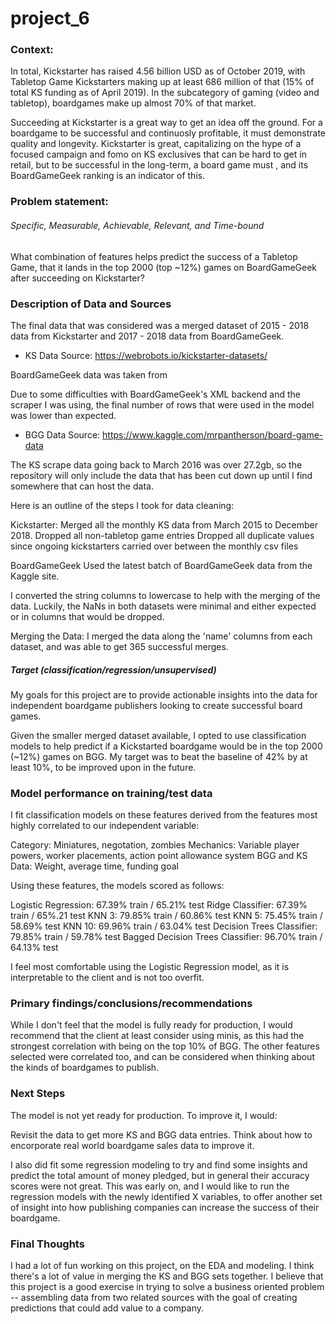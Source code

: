 # project_6
### Context:

In total, Kickstarter has raised 4.56 billion USD as of October 2019, with Tabletop Game Kickstarters making up at least 686 million of that (15% of total KS funding as of April 2019). In the subcategory of gaming (video and tabletop), boardgames make up almost 70% of that market.

Succeeding at Kickstarter is a great way to get an idea off the ground. For a boardgame to be successful and continuosly profitable, it must demonstrate quality and longevity. Kickstarter is great, capitalizing on the hype of a focused campaign and fomo on KS exclusives that can be hard to get in retail, but to be successful in the long-term, a board game must , and its BoardGameGeek ranking is an indicator of this.

### Problem statement:
###### Specific, Measurable, Achievable, Relevant, and Time-bound


What combination of features helps predict the success of a Tabletop Game, that it lands in the top 2000 (top ~12%) games on BoardGameGeek after succeeding on Kickstarter?

### Description of Data and Sources

The final data that was considered was a merged dataset of 2015 - 2018 data from Kickstarter and 2017 - 2018 data from BoardGameGeek.

* KS Data Source: https://webrobots.io/kickstarter-datasets/

BoardGameGeek data was taken from 

Due to some difficulties with BoardGameGeek's XML backend and the scraper I was using, the final number of rows that were used in the model was lower than expected.


* BGG Data Source: https://www.kaggle.com/mrpantherson/board-game-data

The KS scrape data going back to March 2016 was over 27.2gb, so the repository will only include the data that has been cut down up until I find somewhere that can host the data.

Here is an outline of the steps I took for data cleaning:

Kickstarter:
Merged all the monthly KS data from March 2015 to December 2018.
Dropped all non-tabletop game entries
Dropped all duplicate values since ongoing kickstarters carried over between the monthly csv files

BoardGameGeek
Used the latest batch of BoardGameGeek data from the Kaggle site.

I converted the string columns to lowercase to help with the merging of the data.
Luckily, the NaNs in both datasets were minimal and either expected or in columns that would be dropped.

Merging the Data:
I merged the data along the 'name' columns from each dataset, and was able to get 365 successful merges.


##### Target (classification/regression/unsupervised)

My goals for this project are to provide actionable insights into the data for independent boardgame publishers looking to create successful board games.

Given the smaller merged dataset available, I opted to use classification models to help predict if a Kickstarted boardgame would be in the top 2000 (~12%) games on BGG. My target was to beat the baseline of 42% by at least 10%, to be improved upon in the future.

### Model performance on training/test data

I fit classification models on these features derived from the features most highly correlated to our independent variable:

Category: Miniatures, negotation, zombies
Mechanics: Variable player powers, worker placements, action point allowance system
BGG and KS Data: Weight, average time, funding goal

Using these features, the models scored as follows:

Logistic Regression: 67.39% train / 65.21% test
Ridge Classifier: 67.39% train / 65%.21 test
KNN 3: 79.85% train / 60.86% test
KNN 5: 75.45% train / 58.69% test
KNN 10: 69.96% train / 63.04% test
Decision Trees Classifier: 79.85% train / 59.78% test
Bagged Decision Trees Classifier:  96.70% train /  64.13% test

I feel most comfortable using the Logistic Regression model, as it is interpretable to the client and is not too overfit.

### Primary findings/conclusions/recommendations

While I don't feel that the model is fully ready for production, I would recommend that the client at least consider using minis, as this had the strongest correlation with being on the top 10% of BGG. The other features selected were correlated too, and can be considered when thinking about the kinds of boardgames to publish.

### Next Steps

The model is not yet ready for production. To improve it, I would:

Revisit the data to get more KS and BGG data entries.
Think about how to encorporate real world boardgame sales data to improve it.

I also did fit some regression modeling to try and find some insights and predict the total amount of money pledged, but in general their accuracy scores were not great. This was early on, and I would like to run the regression models with the newly identified X variables, to offer another set of insight into how publishing companies can increase the success of their boardgame.

### Final Thoughts

I had a lot of fun working on this project, on the EDA and modeling. I think there's a lot of value in merging the KS and BGG sets together. I believe that this project is a good exercise in trying to solve a business oriented problem -- assembling data from two related sources with the goal of creating predictions that could add value to a company.
